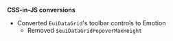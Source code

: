 **CSS-in-JS conversions**

- Converted `EuiDataGrid`'s toolbar controls to Emotion
  - Removed `$euiDataGridPopoverMaxHeight`
